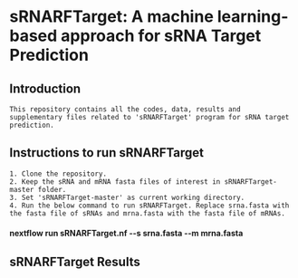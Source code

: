 # sRNARFTarget: A machine learning-based approach for sRNA Target Prediction #
  
  ## Introduction

    This repository contains all the codes, data, results and supplementary files related to 'sRNARFTarget' program for sRNA target prediction.
  
  ## Instructions to run sRNARFTarget
  
    1. Clone the repository.
    2. Keep the sRNA and mRNA fasta files of interest in sRNARFTarget-master folder.
    3. Set 'sRNARFTarget-master' as current working directory.
    4. Run the below command to run sRNARFTarget. Replace srna.fasta with the fasta file of sRNAs and mrna.fasta with the fasta file of mRNAs.
   
   #### nextflow run sRNARFTarget.nf --s srna.fasta --m mrna.fasta
   
  ## sRNARFTarget Results
    
